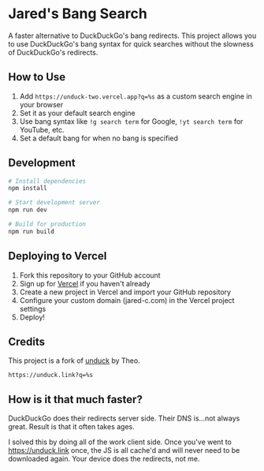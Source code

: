 # Jared's Bang Search

A faster alternative to DuckDuckGo's bang redirects. This project allows you to use DuckDuckGo's bang syntax for quick searches without the slowness of DuckDuckGo's redirects.

## How to Use

1. Add `https://unduck-two.vercel.app?q=%s` as a custom search engine in your browser
2. Set it as your default search engine
3. Use bang syntax like `!g search term` for Google, `!yt search term` for YouTube, etc.
4. Set a default bang for when no bang is specified

## Development

```bash
# Install dependencies
npm install

# Start development server
npm run dev

# Build for production
npm run build
```

## Deploying to Vercel

1. Fork this repository to your GitHub account
2. Sign up for [Vercel](https://vercel.com) if you haven't already
3. Create a new project in Vercel and import your GitHub repository
4. Configure your custom domain (jared-c.com) in the Vercel project settings
5. Deploy!

## Credits

This project is a fork of [unduck](https://github.com/t3dotgg/unduck) by Theo.

```
https://unduck.link?q=%s
```

## How is it that much faster?

DuckDuckGo does their redirects server side. Their DNS is...not always great. Result is that it often takes ages.

I solved this by doing all of the work client side. Once you've went to https://unduck.link once, the JS is all cache'd and will never need to be downloaded again. Your device does the redirects, not me.
